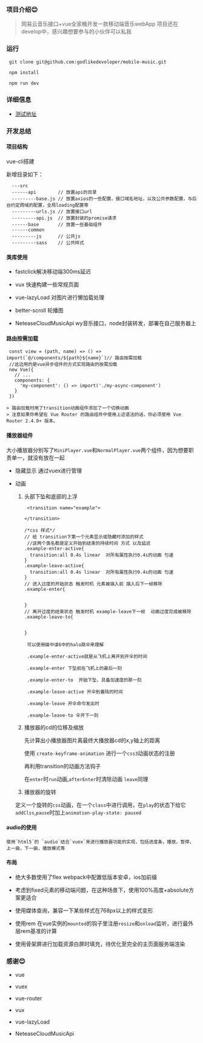 ### 项目介绍:blush:

> 网易云音乐接口+vue全家桶开发一款移动端音乐webApp
> 项目还在develop中，感兴趣想要参与的小伙伴可以私我

### 运行

```
 git clone git@github.com:godlikedeveloper/mobile-music.git

 npm install

 npm run dev

```

### 详细信息

* <a href='http://u-to-world.com:8080/static/index.html#/'>测试地址</a>



### 开发总结


#### 项目结构
 
 vue-cli搭建

 新增目录如下：
 
   ```
     ---src 
     ------api        // 放置api的目录
     ---------base.js // 放置axios的一些配置，接口域名地址，以及公共参数配置，与后台约定跨域的配置，全局loading配置等
     ---------urls.js // 放置接口url 
     ---------api.js  // 放置封装的promise请求
     ------base       // 放置一些基础组件 
     ------common  
     ---------js      // 公共js 
     ---------sass    // 公共样式 
  ```

#### 类库使用

 * fastclick解决移动端300ms延迟

 * vux 快速构建一些常规页面

 * vue-lazyLoad 对图片进行懒加载处理

 * better-scroll 轮播图

 * NeteaseCloudMusicApi  wy音乐接口，node封装转发，部署在自己服务器上



 #### 路由按需加载

   ```
    const view = (path, name) => () => import(`@/components/${path}${name}`)// 路由按需加载
    //这边用的是vue异步组件的方式实现路由的按需加载
    new Vue({
      // ...
      components: {
        'my-component': () => import('./my-async-component')
      }
    })

   ```
    > 路由加载时用了transition动画组件添加了一个切换动画
    > 注意如果你希望在 Vue Router 的路由组件中使用上述语法的话，你必须使用 Vue Router 2.4.0+ 版本。

#### 播放器组件

大小播放器分别写了`MiniPlayer.vue`和`NormalPlayer.vue`两个组件，因为想要职责单一，就没有放在一起

* 隐藏显示 通过vuex进行管理

* 动画 
  
   1. 头部下坠和底部的上浮

     
      ```
       <transition name="example">

      </transition>

      /*css 样式*/
      // 给 transition下第一个元素显示或隐藏时添加的样式
       //这两个类名都是定义开始到结束的持续时间 方式 以及延迟
      .example-enter-active{
        transition:all 0.4s linear  对所有属性执行0.4s的动画 匀速
      }
      .example-leave-active{
        transition:all 0.4s linear  对所有属性执行0.4s的动画 匀速
      }
      // 进入过度的开始状态 触发时机 元素被插入前 插入后下一帧移除
      .example-enter{


      }
      // 离开过度的结束状态 触发时机 example-leave下一帧  动画过度完成被移除
      .example-leave-to{


      }
     
       可以使用碟中谍6中的halo跳伞来理解

       .example-enter-active就是从飞机上离开到开伞的时间

       .example-enter 下坠前在飞机上的最后一刻

       .example-enter-to  开始下坠，具备加速度的那一刻 

       .example-leave-active 开伞到着陆的时间

       .example-leave 开伞命令发出时

       .example-leave-to 伞开下一刻
      ```
     
   2. 播放器的cd的位移及缩放

       先计算出小播放器图片离最终大播放器cd的x,y轴上的距离

       使用 `create-keyframe-animation` 进行一个`css3`动画状态的注册

       再利用transition的动画方法钩子

       在`enter`时`run`动画,`afterEnter`时清除动画 `leave`同理

   3. 播放器的旋转

    定义一个旋转的`css`动画，在一个`class`中进行调用，在`play`的状态下给它`addClss`,`pause`时加上`animation-play-state: paused`


 #### audio的使用

    使用`html5`的 `audio`结合`vuex`来进行播放器功能的实现，包括进度条，播放，暂停，上一曲，下一曲，播放模式等

 #### 布局

   * 绝大多数使用了flex  webpack中配置低版本安卓，ios加前缀

   * 考虑到fixed元素的移动端问题，在这种场景下，使用100%高度+absolute方案更适合

   * 使用媒体查询，兼容一下某些样式在768px以上的样式变形

   * 使用rem 在vue实例的`mounted`的钩子里注册`resize`和`onload`监听，进行最外层rem基准的计算

   * 使用骨架屏进行加载资源白屏时填充，待优化至完全的主页面服务端渲染




### 感谢:blush:

  * vue

  * vuex

  * vue-router

  * vux

  * vue-lazyLoad

  * NeteaseCloudMusicApi

